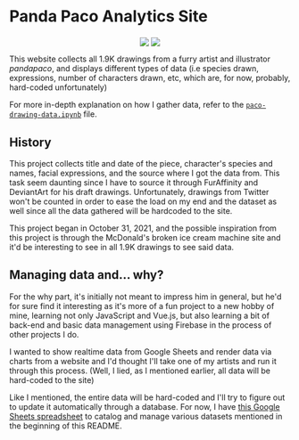 # Panda Paco Analytics Site

<p align="center">
  <img src="https://img.shields.io/github/commit-activity/m/skepfusky/pandapaco-art-statistics?color=darkgreen&label=commits%2Fmonth&style=flat-square" align="center">
  <img src="https://img.shields.io/github/last-commit/skepfusky/pandapaco-art-statistics?style=flat-square" align="center">
</p>

This website collects all 1.9K drawings from a furry artist and illustrator
*pandapaco*, and displays different types of data (i.e species drawn, expressions,
number of characters drawn, etc, which are, for now, probably, hard-coded
unfortunately)

For more in-depth explanation on how I gather data, refer to the [`paco-drawing-data.ipynb`](https://github.com/skepfusky/pandapaco-art-statistics/blob/main/paco-drawing-data.ipynb) file.

## History

This project collects title and date of the piece, character's species and names,
facial expressions, and the source where I got the data from. This task seem
daunting since I have to source it through FurAffinity and DeviantArt for his
draft drawings. Unfortunately, drawings from Twitter won't be counted in order to ease
the load on my end and the dataset as well since all the data gathered will be
hardcoded to the site.

This project began in October 31, 2021, and the possible inspiration from this
project is through the McDonald's broken ice cream machine site and it'd be
interesting to see in all 1.9K drawings to see said data.

## Managing data and... why?

For the why part, it's initially not meant to impress him in general, but he'd
for sure find it interesting as it's more of a fun project to a new hobby
of mine, learning not only JavaScript and Vue.js, but also learning a bit of
back-end and basic data management using Firebase in the process of other
projects I do.

I wanted to show realtime data from Google Sheets and render data via charts
from a website and I'd thought I'll take one of my artists and run it through
this process. (Well, I lied, as I mentioned earlier, all data will be hard-coded
to the site)

Like I mentioned, the entire data will be hard-coded and I'll try to figure out
to update it automatically through a database. For now, I have [this Google Sheets spreadsheet](https://docs.google.com/spreadsheets/d/1fpNL-qbfZ53H-6WdqEB2X9rwn9QmM1porJqKgBC7rPk/edit?usp=sharing)
 to catalog and manage various datasets mentioned in the beginning of this README.
